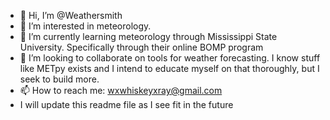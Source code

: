 - 👋 Hi, I’m @Weathersmith
- 👀 I’m interested in meteorology.
- 🌱 I’m currently learning meteorology through Mississippi State University. Specifically through their online BOMP program
- 💞️ I’m looking to collaborate on tools for weather forecasting. I know stuff like METpy exists and I intend to educate myself on that thoroughly, but I seek to build more.
- 📫 How to reach me: wxwhiskeyxray@gmail.com
- I will update this readme file as I see fit in the future

<!---
Weathersmith/Weathersmith is a ✨ special ✨ repository because its `README.md` (this file) appears on your GitHub profile.
You can click the Preview link to take a look at your changes.
--->
